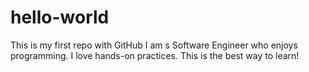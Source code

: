 # hello-world
This is my first repo with GitHub
I am s Software Engineer who enjoys programming.
I love hands-on practices. This is the best way to learn!
